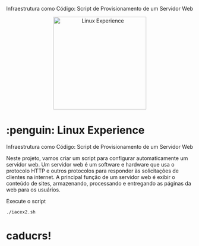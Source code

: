 
Infraestrutura como Código: Script de Provisionamento de um Servidor Web

<div align="center"> <img src="https://hermes.digitalinnovation.one/tracks/606823c2-8a73-4655-947d-d41b991baf12.png" alt="Linux Experience" width="250"> </div> 

<h1>:penguin: Linux Experience</h1>
Infraestrutura como Código: Script de Provisionamento de um Servidor Web

Neste projeto, vamos criar um script para configurar automaticamente um servidor web. Um servidor web é um software e hardware que usa o protocolo HTTP e outros protocolos para responder às solicitações de clientes na internet. A principal função de um servidor web é exibir o conteúdo de sites, armazenando, processando e entregando as páginas da web para os usuários.


Execute o script
```bash
./iacex2.sh
```

# caducrs!

